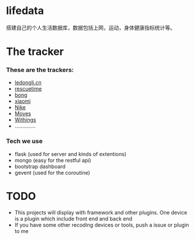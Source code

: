 lifedata
========

搭建自己的个人生活数据库，数据包括上网，运动，身体健康指标统计等。

# The tracker
### These are the trackers:
- [ledongli.cn](ledongli.cn)
- [rescuetime](https://www.rescuetime.com/developers)
- [bong](http://www.bong.cn/)
- [xiaomi](http://www.mi.com/shouhuan)
- [Nike](https://developer.nike.com/index.html)
- [Moves](https://dev.moves-app.com/)
- [Withings](http://oauth.withings.com/api)
- ..............

### Tech we use
- flask (used for server and kinds of extentions)
- mongo (easy for the restful api)
- bootstrap dashboard
- gevent (used for the coroutine)


# TODO
- This projects will display with framework and other plugins. One device is a plugin which include front end and back end
- If you have some other recoding devices or tools, push a issue or plugin to me
